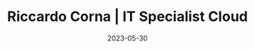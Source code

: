 ---
title: "Riccardo Corna | IT Specialist Cloud"
date: 2023-05-30
layout: redirect
redirect_url: "https://x.com/itspecialcloud"
---